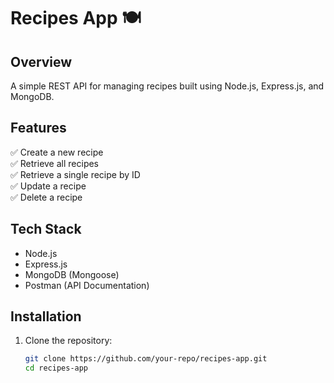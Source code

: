 # Recipes App 🍽️

## Overview

A simple REST API for managing recipes built using Node.js, Express.js, and MongoDB.

## Features

✅ Create a new recipe  
✅ Retrieve all recipes  
✅ Retrieve a single recipe by ID  
✅ Update a recipe  
✅ Delete a recipe

## Tech Stack

- Node.js
- Express.js
- MongoDB (Mongoose)
- Postman (API Documentation)

## Installation

1. Clone the repository:
   ```sh
   git clone https://github.com/your-repo/recipes-app.git
   cd recipes-app
   ```
